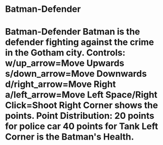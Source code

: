 # Batman-Defender
# Batman-Defender Batman is the defender fighting against the crime in the Gotham city.   Controls: w/up_arrow=Move Upwards            s/down_arrow=Move Downwards            d/right_arrow=Move Right            a/left_arrow=Move Left            Space/Right Click=Shoot   Right Corner shows the points.   Point Distribution:            20 points for police car 40 points for Tank    Left Corner is the Batman's Health.
